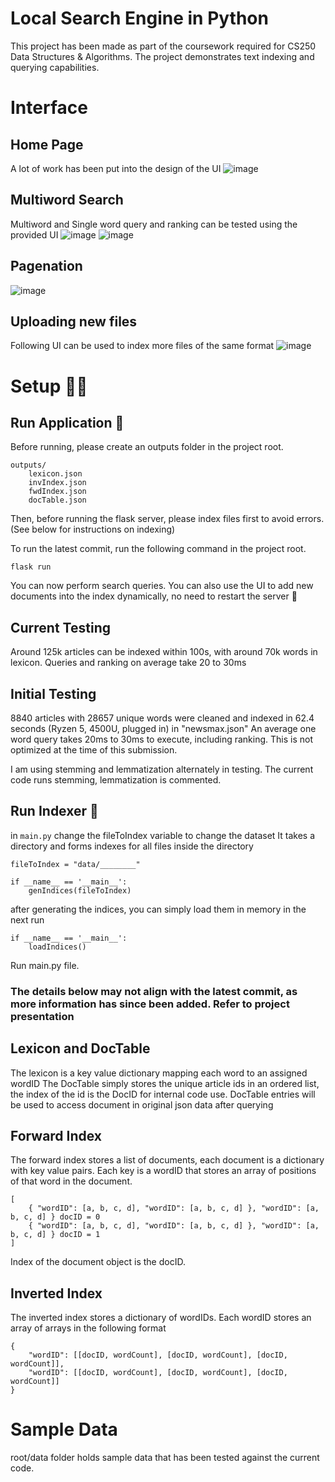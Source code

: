 # Local Search Engine in Python
This project has been made as part of the coursework required for CS250 Data Structures & Algorithms. The project demonstrates text indexing and querying capabilities.

# Interface
## Home Page
A lot of work has been put into the design of the UI
![image](https://user-images.githubusercontent.com/20483712/210053035-1508eb8a-517f-43e4-9381-39d5026bc789.png)

## Multiword Search
Multiword and Single word query and ranking can be tested using the provided UI
![image](https://user-images.githubusercontent.com/20483712/210053056-14c09b0c-ef63-4e39-9798-fa62325fea99.png)
![image](https://user-images.githubusercontent.com/20483712/210053061-d0ce3370-3ea3-4550-9d0e-6aa665708e62.png)

## Pagenation
![image](https://user-images.githubusercontent.com/20483712/210053243-cd1572af-5549-4a27-9fcb-4c37d3a90182.png)

## Uploading new files
Following UI can be used to index more files of the same format
![image](https://user-images.githubusercontent.com/20483712/210053114-efca01ee-8065-40ca-86c3-9040810fbb27.png)

# Setup 👩‍🔬
## Run Application 🚀
Before running, please create an outputs folder in the project root.
```
outputs/
    lexicon.json
    invIndex.json
    fwdIndex.json
    docTable.json
```
Then, before running the flask server, please index files first to avoid errors. (See below for instructions on indexing)

To run the latest commit, run the following command in the project root.

```flask run```

You can now perform search queries.
You can also use the UI to add new documents into the index dynamically, no need to restart the server 🥳

## Current Testing
Around 125k articles can be indexed within 100s, with around 70k words in lexicon.
Queries and ranking on average take 20 to 30ms

## Initial Testing

8840 articles with 28657 unique words were cleaned and indexed in 62.4 seconds (Ryzen 5,  4500U, plugged in) in "newsmax.json"
An average one word query takes 20ms to 30ms to execute, including ranking. This is not optimized at the time of this submission.

I am using stemming and lemmatization alternately in testing. The current code runs stemming, lemmatization is commented.

## Run Indexer 📇

in ```main.py```
change the fileToIndex variable to change the dataset
It takes a directory and forms indexes for all files inside the directory

```
fileToIndex = "data/________"

if __name__ == '__main__':
    genIndices(fileToIndex)
```

after generating the indices, you can simply load them in memory in the next run
```
if __name__ == '__main__':
    loadIndices()
```

Run main.py file.

### The details below may not align with the latest commit, as more information has since been added. Refer to project presentation

## Lexicon and DocTable
The lexicon is a key value dictionary mapping each word to an assigned wordID
The DocTable simply stores the unique article ids in an ordered list, the index of the id is the DocID for internal code use. DocTable entries will be used to access document in original json data after querying

## Forward Index
The forward index stores a list of documents, each document is a dictionary with key value pairs.
Each key is a wordID that stores an array of positions of that word in the document.

```
[
    { "wordID": [a, b, c, d], "wordID": [a, b, c, d] }, "wordID": [a, b, c, d] } docID = 0
    { "wordID": [a, b, c, d], "wordID": [a, b, c, d] }, "wordID": [a, b, c, d] } docID = 1
]
```

Index of the document object is the docID.

## Inverted Index
The inverted index stores a dictionary of wordIDs. Each wordID stores an array of arrays in the following format

```
{
    "wordID": [[docID, wordCount], [docID, wordCount], [docID, wordCount]],
    "wordID": [[docID, wordCount], [docID, wordCount], [docID, wordCount]]
}
```

# Sample Data
root/data folder holds sample data that has been tested against the current code.
